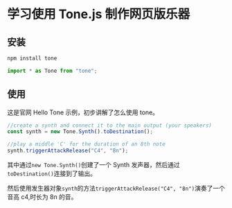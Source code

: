 # 学习使用 Tone.js 制作网页版乐器

## 安装

```sh
npm install tone
```

```js
import * as Tone from "tone";
```

## 使用

这是官网 Hello Tone 示例，初步讲解了怎么使用 tone。

```js
//create a synth and connect it to the main output (your speakers)
const synth = new Tone.Synth().toDestination();

//play a middle 'C' for the duration of an 8th note
synth.triggerAttackRelease("C4", "8n");
```

其中通过`new Tone.Synth()`创建了一个 Synth 发声器，然后通过`toDestination()`连接到了输出。

然后使用发生器对象`synth`的方法`triggerAttackRelease("C4", "8n")`演奏了一个音高 c4,时长为 8n 的音。

<Valine></Valine>
